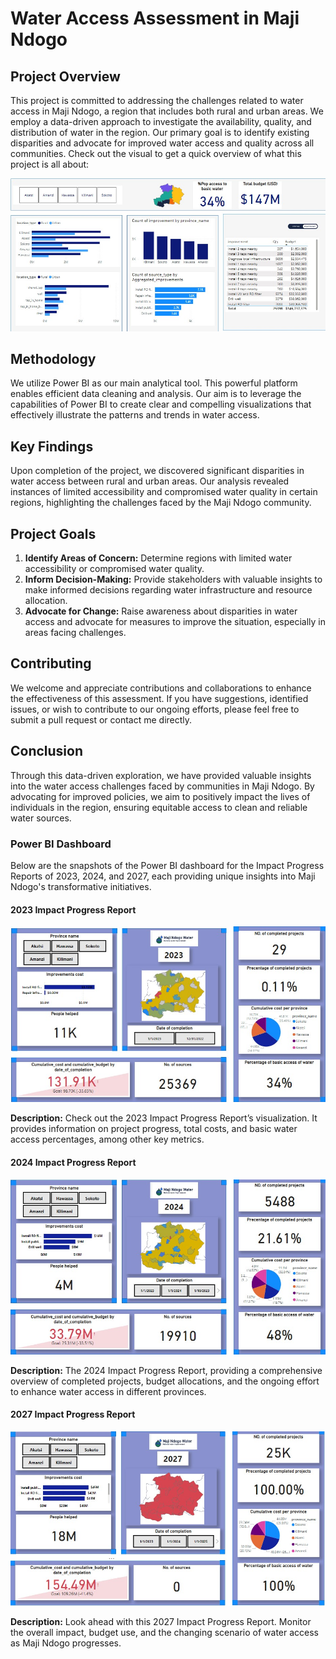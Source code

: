 # Water Access Assessment in Maji Ndogo

## Project Overview

This project is committed to addressing the challenges related to water access in Maji Ndogo, a region that includes both rural and urban areas. We employ a data-driven approach to investigate the availability, quality, and distribution of water in the region. Our primary goal is to identify existing disparities and advocate for improved water access and quality across all communities. Check out the visual to get a quick overview of what this project is all about:

![Overview](https://raw.githubusercontent.com/James-Muguro/MajiNdogo-WaterForAll/main/dashboard/Overview.jpg)

## Methodology

We utilize Power BI as our main analytical tool. This powerful platform enables efficient data cleaning and analysis. Our aim is to leverage the capabilities of Power BI to create clear and compelling visualizations that effectively illustrate the patterns and trends in water access.

## Key Findings

Upon completion of the project, we discovered significant disparities in water access between rural and urban areas. Our analysis revealed instances of limited accessibility and compromised water quality in certain regions, highlighting the challenges faced by the Maji Ndogo community.

## Project Goals

1. **Identify Areas of Concern:** Determine regions with limited water accessibility or compromised water quality.
2. **Inform Decision-Making:** Provide stakeholders with valuable insights to make informed decisions regarding water infrastructure and resource allocation.
3. **Advocate for Change:** Raise awareness about disparities in water access and advocate for measures to improve the situation, especially in areas facing challenges.

## Contributing

We welcome and appreciate contributions and collaborations to enhance the effectiveness of this assessment. If you have suggestions, identified issues, or wish to contribute to our ongoing efforts, please feel free to submit a pull request or contact me directly.

## Conclusion

Through this data-driven exploration, we have provided valuable insights into the water access challenges faced by communities in Maji Ndogo. By advocating for improved policies, we aim to positively impact the lives of individuals in the region, ensuring equitable access to clean and reliable water sources.

### Power BI Dashboard

Below are the snapshots of the Power BI dashboard for the Impact Progress Reports of 2023, 2024, and 2027, each providing unique insights into Maji Ndogo's transformative initiatives.

#### 2023 Impact Progress Report

![2023 Dashboard](https://raw.githubusercontent.com/James-Muguro/MajiNdogo-WaterForAll/main/dashboard/2023.dashboard.jpg)

**Description:** Check out the 2023 Impact Progress Report’s visualization. It provides information on project progress, total costs, and basic water access percentages, among other key metrics.

#### 2024 Impact Progress Report

![2024 Dashboard](https://raw.githubusercontent.com/James-Muguro/MajiNdogo-WaterForAll/main/dashboard/2024.dashboard.jpg)

**Description:** The 2024 Impact Progress Report, providing a comprehensive overview of completed projects, budget allocations, and the ongoing effort to enhance water access in different provinces.

#### 2027 Impact Progress Report

![2027 Dashboard](https://raw.githubusercontent.com/James-Muguro/MajiNdogo-WaterForAll/main/dashboard/2027.dashboard.jpg)

**Description:** Look ahead with this 2027 Impact Progress Report. Monitor the overall impact, budget use, and the changing scenario of water access as Maji Ndogo progresses.
